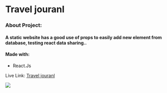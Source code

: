 # Travel jouranl

### About Project:

#### A static website has a good use of props to easily add new element from database, testing react data sharing..

#### Made with:

- React.Js

Live Link: <a href="https://ahmedehab-sg.github.io/travel-journal">Travel jouranl</a>

<img src="https://github.com/Goblo7/travel-journal/blob/master/public/images/img.png">
